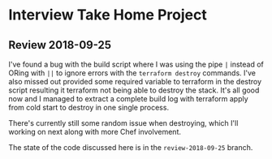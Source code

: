 # Interview Take Home Project
## Review 2018-09-25

I've found a bug with the build script where I was using the pipe `|` instead of ORing with `||` to ignore errors with the `terraform destroy` commands. I've also missed out provided some required variable to terraform in the destroy script resulting it terraform not being able to destroy the stack. It's all good now and I managed to extract a complete build log with terraform apply from cold start to destroy in one single process.

There's currently still some random issue when destroying, which I'll working on next along with more Chef involvement. 

The state of the code discussed here is in the `review-2018-09-25` branch.    